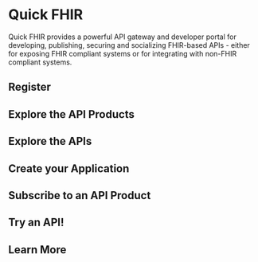 # Quick FHIR

Quick FHIR provides a powerful API gateway and developer portal for developing, publishing, securing and socializing FHIR-based APIs - either for exposing FHIR compliant systems or for integrating with non-FHIR compliant systems.

## Register

## Explore the API Products

## Explore the APIs

## Create your Application

## Subscribe to an API Product

## Try an API!

## Learn More
